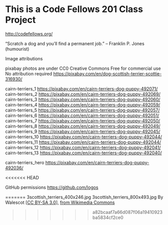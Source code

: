 
# This is a Code Fellows 201 Class Project
http://codefellows.org/

“Scratch a dog and you’ll find a permanent job.” – Franklin P. Jones (humourist)



Image attributions 

pixabay photos are under 
CC0 Creative Commons
Free for commercial use 
No attribution required
https://pixabay.com/en/dog-scottish-terrier-scottie-316930/


cairn-terriers_1
https://pixabay.com/en/cairn-terriers-dog-puppy-492071/
cairn-terriers_2
https://pixabay.com/en/cairn-terriers-dog-puppy-492069/
cairn-terriers_3
https://pixabay.com/en/cairn-terriers-dog-puppy-492060/
cairn-terriers_4
https://pixabay.com/en/cairn-terriers-dog-puppy-492059/
cairn-terriers_5
https://pixabay.com/en/cairn-terriers-dog-puppy-492057/
cairn-terriers_6
https://pixabay.com/en/cairn-terriers-dog-puppy-492051/
cairn-terriers_7
https://pixabay.com/en/cairn-terriers-dog-puppy-492050/
cairn-terriers_8
https://pixabay.com/en/cairn-terriers-dog-puppy-492049/
cairn-terriers_9
https://pixabay.com/en/cairn-terriers-dog-puppy-492045/
cairn-terriers_10
https://pixabay.com/en/cairn-terriers-dog-puppy-492044/
cairn-terriers_11
https://pixabay.com/en/cairn-terriers-dog-puppy-492044/
cairn-terriers_12
https://pixabay.com/en/cairn-terriers-dog-puppy-492041/
cairn-terriers_13
https://pixabay.com/en/cairn-terriers-dog-puppy-492040/

cairn-terriers_hero
https://pixabay.com/en/cairn-terriers-dog-puppy-492036/

<<<<<<< HEAD

GitHub permissions 
https://github.com/logos

=======
3scottish_terriers_400x246.jpg
3scottish_terriers_800x493.jpg
By Walescot [<a href="https://creativecommons.org/licenses/by-sa/3.0">CC BY-SA 3.0</a>], <a href="https://commons.wikimedia.org/wiki/File:3scottish_terriers.jpg">from Wikimedia Commons</a>
>>>>>>> a82bcaaf7a66d087f06a19410923ba5834cf2ce0
